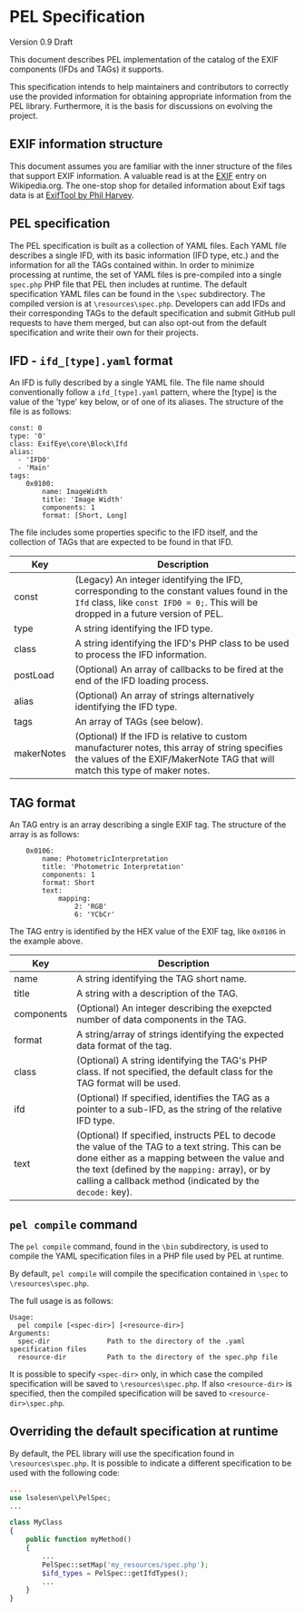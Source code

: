 # PEL Specification

Version 0.9 Draft

This document describes PEL implementation of the catalog of the EXIF components (IFDs and TAGs) it supports.

This specification intends to help maintainers and contributors to correctly use the provided information for obtaining appropriate information from the PEL library.
Furthermore, it is the basis for discussions on evolving the project.

## EXIF information structure

This document assumes you are familiar with the inner structure of the files that support EXIF information. A valuable read is at
the [EXIF](https://en.wikipedia.org/wiki/Exif) entry on Wikipedia.org. The one-stop shop for detailed information about Exif tags data
is at [ExifTool by Phil Harvey](http://owl.phy.queensu.ca/~phil/exiftool/TagNames/index.html).

## PEL specification

The PEL specification is built as a collection of YAML files. Each YAML file describes a single IFD, with its basic information (IFD type, etc.) and the information
for all the TAGs contained within.
In order to minimize processing at runtime, the set of YAML files is pre-compiled into a single `spec.php` PHP file that PEL then includes at runtime.
The default specification YAML files can be found in the `\spec` subdirectory. The compiled version is at `\resources\spec.php`.
Developers can add IFDs and their corresponding TAGs to the default specification and submit GitHub pull requests to have them merged,
but can also opt-out from the default specification and write their own for their projects.

## IFD - `ifd_[type].yaml` format

An IFD is fully described by a single YAML file. The file name should conventionally follow a `ifd_[type].yaml` pattern, where the
[type] is the value of the 'type' key below, or of one of its aliases. The structure of the file is as follows:

```
const: 0
type: '0'
class: ExifEye\core\Block\Ifd
alias:
  - 'IFD0'
  - 'Main'
tags:
    0x0100:
        name: ImageWidth
        title: 'Image Width'
        components: 1
        format: [Short, Long]
```

The file includes some properties specific to the IFD itself, and the collection of TAGs that are expected to be
found in that IFD.

| Key        | Description                                                                                           |
| ---------- | ----------------------------------------------------------------------------------------------------- |
| const      | (Legacy) An integer identifying the IFD, corresponding to the constant values found in the `Ifd` class, like `const IFD0 = 0;`. This will be dropped in a future version of PEL. |
| type       | A string identifying the IFD type. |
| class      | A string identifying the IFD's PHP class to be used to process the IFD information. |
| postLoad   | (Optional) An array of callbacks to be fired at the end of the IFD loading process. |
| alias      | (Optional) An array of strings alternatively identifying the IFD type. |
| tags       | An array of TAGs (see below). |
| makerNotes | (Optional) If the IFD is relative to custom manufacturer notes, this array of string specifies the values of the EXIF/MakerNote TAG that will match this type of maker notes. |

## TAG format

An TAG entry is an array describing a single EXIF tag. The structure of the array is as follows:

```
    0x0106:
        name: PhotometricInterpretation
        title: 'Photometric Interpretation'
        components: 1
        format: Short
        text:
            mapping:
                2: 'RGB'
                6: 'YCbCr'
```

The TAG entry is identified by the HEX value of the EXIF tag, like `0x0106` in the example above.

| Key        | Description                                                                                           |
| ---------- | ----------------------------------------------------------------------------------------------------- |
| name       | A string identifying the TAG short name. |
| title      | A string with a description of the TAG. |
| components | (Optional) An integer describing the exepcted number of data components in the TAG. |
| format     | A string/array of strings identifying the expected data format of the tag. |
| class      | (Optional) A string identifying the TAG's PHP class. If not specified, the default class for the TAG format will be used. |
| ifd        | (Optional) If specified, identifies the TAG as a pointer to a sub-IFD, as the string of the relative IFD type.  |
| text       | (Optional) If specified, instructs PEL to decode the value of the TAG to a text string. This can be done either as a mapping between the value and the text (defined by the `mapping:` array), or by calling a callback method (indicated by the `decode:` key). |

## `pel compile` command

The `pel compile` command, found in the `\bin` subdirectory, is used to compile the YAML specification files in a PHP file used by PEL at runtime.

By default, `pel compile` will compile the specification contained in `\spec` to `\resources\spec.php`.

The full usage is as follows:
```
Usage:
  pel compile [<spec-dir>] [<resource-dir>]
Arguments:
  spec-dir              Path to the directory of the .yaml specification files
  resource-dir          Path to the directory of the spec.php file
```

It is possible to specify `<spec-dir>` only, in which case the compiled specification will be saved to `\resources\spec.php`. If also
`<resource-dir>` is specified, then the compiled specification will be saved to `<resource-dir>\spec.php`.

## Overriding the default specification at runtime

By default, the PEL library will use the specification found in `\resources\spec.php`. It is possible to indicate a different specification
to be used with the following code:

```php
...
use lsolesen\pel\PelSpec;
...

class MyClass
{
    public function myMethod()
    {
        ...
        PelSpec::setMap('my_resources/spec.php');
        $ifd_types = PelSpec::getIfdTypes();
        ...
    }
}
```
